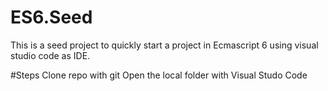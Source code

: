 # ES6.Seed

This is a seed project to quickly start a project in Ecmascript 6 using visual studio code as IDE. 

#Steps
Clone repo with git
Open the local folder with Visual Studo Code

